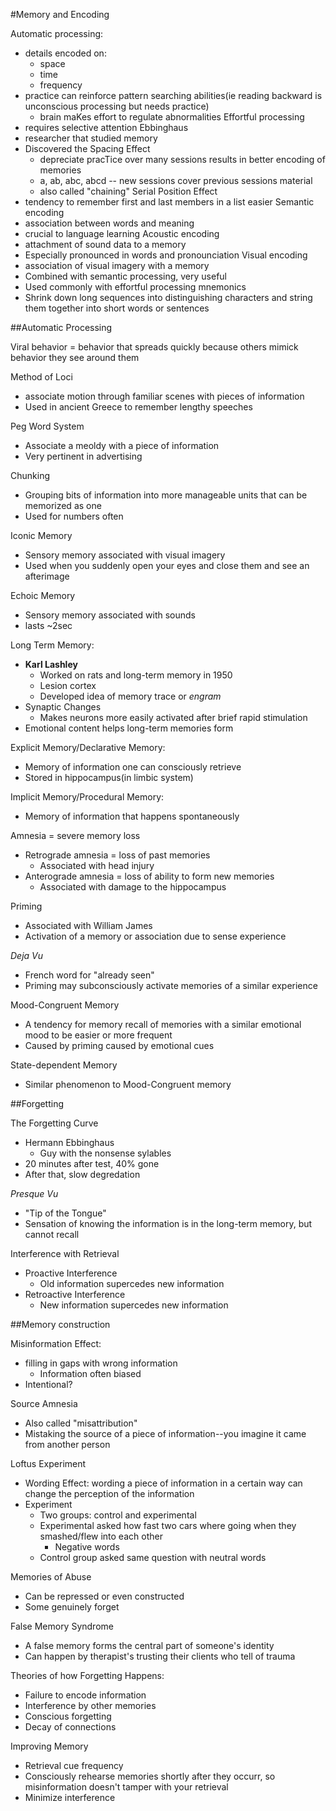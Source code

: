 #Memory and Encoding

Automatic processing:
  - details encoded on:
    * space
    * time
    * frequency
  - practice can reinforce pattern searching abilities(ie reading backward is unconscious processing but needs practice)
    * brain maKes effort to regulate abnormalities
Effortful processing
  - requires selective attention
Ebbinghaus
  - researcher that studied memory
  - Discovered the Spacing Effect
    * depreciate pracTice over many sessions results in better encoding of memories
    * a, ab, abc, abcd -- new sessions cover previous sessions material
    * also called "chaining"
Serial Position Effect
  - tendency to remember first and last members in a list easier
Semantic encoding
  - association between words and meaning
  - crucial to language learning
Acoustic encoding
  - attachment of sound data to a memory
  - Especially pronounced in words and pronounciation
Visual encoding
  - association of visual imagery with a memory
  - Combined with semantic processing, very useful
  - Used commonly with effortful processing
mnemonics
  - Shrink down long sequences into distinguishing characters and string them together into short words or sentences


##Automatic Processing

Viral behavior = behavior that spreads quickly because others mimick behavior they see around them

Method of Loci
  - associate motion through familiar scenes with pieces of information
  - Used in ancient Greece to remember lengthy speeches

Peg Word System
  - Associate a meoldy with a piece of information
  - Very pertinent in advertising

Chunking
  - Grouping bits of information into more manageable units that can be memorized as one
  - Used for numbers often

Iconic Memory
  - Sensory memory associated with visual imagery
  - Used when you suddenly open your eyes and close them and see an afterimage

Echoic Memory
  - Sensory memory associated with sounds
  - lasts ~2sec

Long Term Memory:
  - **Karl Lashley**
    * Worked on rats and long-term memory in 1950
    * Lesion cortex
    * Developed idea of memory trace or _engram_
  - Synaptic Changes
    * Makes neurons more easily activated after brief rapid stimulation
  - Emotional content helps long-term memories form

Explicit Memory/Declarative Memory:
  - Memory of information one can consciously retrieve
  - Stored in hippocampus(in limbic system)

Implicit Memory/Procedural Memory:
  - Memory of information that happens spontaneously


Amnesia = severe memory loss
  - Retrograde amnesia = loss of past memories
    * Associated with head injury
  - Anterograde amnesia = loss of ability to form new memories
    * Associated with damage to the hippocampus

Priming
  - Associated with William James
  - Activation of a memory or association due to sense experience

_Deja Vu_
  - French word for "already seen"
  - Priming may subconsciously activate memories of a similar experience

Mood-Congruent Memory
  - A tendency for memory recall of memories with a similar emotional mood to be easier or more frequent
  - Caused by priming caused by emotional cues

State-dependent Memory
  - Similar phenomenon to Mood-Congruent memory

##Forgetting

The Forgetting Curve
  - Hermann Ebbinghaus
    * Guy with the nonsense sylables
  - 20 minutes after test, 40% gone
  - After that, slow degredation

_Presque Vu_
  - "Tip of the Tongue"
  - Sensation of knowing the information is in the long-term memory, but cannot recall

Interference with Retrieval
  - Proactive Interference
    * Old information supercedes new information
  - Retroactive Interference
    * New information supercedes new information


##Memory construction

Misinformation Effect:
  - filling in gaps with wrong information
    * Information often biased
  - Intentional?

Source Amnesia
  - Also called "misattribution"
  - Mistaking the source of a piece of information--you imagine it came from another person

Loftus Experiment
  - Wording Effect: wording a piece of information in a certain way can change the perception of the information
  - Experiment
    * Two groups: control and experimental
    * Experimental asked how fast two cars where going when they smashed/flew into each other
      + Negative words
    * Control group asked same question with neutral words

Memories of Abuse
  - Can be repressed or even constructed
  - Some genuinely forget

False Memory Syndrome
  - A false memory forms the central part of someone's identity
  - Can happen by therapist's trusting their clients who tell of trauma

Theories of how Forgetting Happens:
  - Failure to encode information
  - Interference by other memories
  - Conscious forgetting
  - Decay of connections

Improving Memory
  - Retrieval cue frequency
  - Consciously rehearse memories shortly after they occurr, so misinformation doesn't tamper with your retrieval
  - Minimize interference


